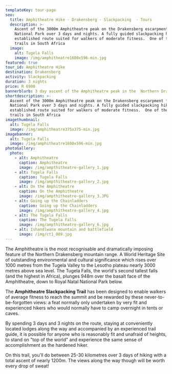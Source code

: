 ```yaml
---
templateKey: tour-page
seo:
  title: Amphitheatre Hike · Drakensberg · Slackpacking  · Tours
  description: >-
    Ascent of the 3000m Amphitheatre peak on the Drakensberg escarpment from Royal
    National Park over 3 days and nights. A fully guided slackpacking hike on an
    established route suited for walkers of moderate fitness.  One of the iconic
    trails in South Africa
  image:
    alt: Tugela Falls
    image: /img/amphitheatre1600x596-min.jpg
featured: true
tour_id: Amphitheatre Hike
destination: Drakensberg
activity: Slackpacking
duration: 3 nights
price: R 6900
bannerblurb: 3 day ascent of the Amphitheatre peak in the  Northern Drakensberg
shortdescription: >-
  Ascent of the 3000m Amphitheatre peak on the Drakensberg escarpment from Royal
  National Park over 3 days and nights. A fully guided slackpacking hike on an
  established route suited for walkers of moderate fitness.  One of the iconic
  trails in South Africa
imagethumbnail:
  alt: Tugela Falls
  image: /img/amphitheatre375x375-min.jpg
imagebanner:
  alt: Tugela Falls
  image: /img/amphitheatre1600x596-min.jpg
photoGallery:
  photo:
    - alt: Amphitheatre
      caption: Amphitheatre
      image: /img/ampthitheatre-gallery_1.jpg
    - alt: Tugela Falls
      caption: Tugela Falls
      image: /img/ampthitheatre-gallery_2.jpg
    - alt: On the Amphitheatre
      caption: On the Amphitheatre
      image: /img/ampthitheatre-gallery_3.JPG
    - alt: Going up the Chainladders
      caption: Going up the Chainladders
      image: /img/ampthitheatre-gallery_4.jpg
    - alt: The Tugela Falls
      caption: The Tugela Falls
      image: /img/ampthitheatre-gallery_6.jpg
    - alt: Ishandlwana mountain and battlefield
      image: /img/ct1_009.jpg
---
```


The Amphitheatre is the most recognisable and dramatically imposing feature of the Northern Drakensberg mountain range. A World Heritage Site of outstanding environmental and cultural significance which rises over 1000 metres from the Tugela Valley to the Lesotho plateau nearly 3000 metres above sea level. The Tugela Falls, the world's second tallest falls (and the highest in Africa), plunges 948m over the basalt face of the Amphitheatre, down to Royal Natal National Park below.

The **Amphitheatre Slackpacking Trail** has been designed to enable walkers of average fitness to reach the summit and be rewarded by these never-to-be-forgotten views: a feat normally only undertaken by very fit and experienced hikers who would normally have to camp overnight in tents or caves.

By spending 3 days and 3 nights on the route, staying at conveniently located lodges along the way and accompanied by an experienced trail guide, it is possible for anyone who is reasonably fit and unafraid of heights, to stand on "top of the world" and experience the same sense of accomplishment as the hardened hiker.

On this trail, you'll do between 25-30 kilometres over 3 days of hiking with a total ascent of nearly 1200m. The views along the way though will be worth every drop of sweat!
